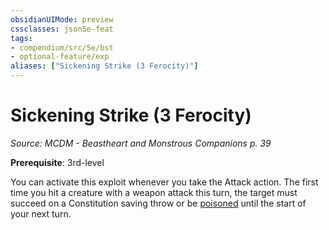 ```yaml
---
obsidianUIMode: preview
cssclasses: json5e-feat
tags:
- compendium/src/5e/bst
- optional-feature/exp
aliases: ["Sickening Strike (3 Ferocity)"]
---
```

# Sickening Strike (3 Ferocity)
*Source: MCDM - Beastheart and Monstrous Companions p. 39*  

**Prerequisite**: 3rd-level

You can activate this exploit whenever you take the Attack action. The first time you hit a creature with a weapon attack this turn, the target must succeed on a Constitution saving throw or be [poisoned](2-Mechanics/CLI/rules/conditions.md#poisoned) until the start of your next turn.